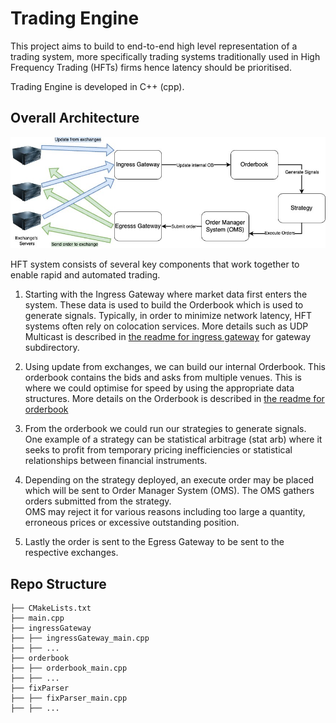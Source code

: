 # Trading Engine

This project aims to build to end-to-end high level representation of a trading system, more specifically trading systems
traditionally used in High Frequency Trading (HFTs) firms hence latency should be prioritised. 

Trading Engine is developed in C++ (cpp). 


## Overall Architecture

![Screenshot](images/TradingSystemArchitecture.jpg)

HFT system consists of several key components that work together to enable rapid and automated trading.

1. Starting with the Ingress Gateway where market data first enters the system. These data is used to build the Orderbook
which is used to generate signals. Typically, in order to minimize network latency, HFT systems often rely on colocation services. 
More details such as UDP Multicast is described in [the readme for ingress gateway](ingressGateway/README.md) for gateway subdirectory.


2. Using update from exchanges, we can build our internal Orderbook. This orderbook contains the bids and asks from multiple 
venues. This is where we could optimise for speed by using the appropriate data structures. More details on the Orderbook 
is described in [the readme for orderbook](orderbook/README.md)


3. From the orderbook we could run our strategies to generate signals. One example of a strategy can be 
statistical arbitrage (stat arb) where it seeks to profit from 
temporary pricing inefficiencies or statistical relationships between financial instruments.


4. Depending on the strategy deployed, an execute order may be placed which will be sent to Order Manager System (OMS).
The OMS gathers orders submitted from the strategy.  
OMS may reject it for various reasons including too large a quantity, erroneous prices or excessive outstanding position.


5. Lastly the order is sent to the Egress Gateway to be sent to the respective exchanges.


## Repo Structure
```
├── CMakeLists.txt
├── main.cpp
├── ingressGateway
├── ├── ingressGateway_main.cpp  
├── ├── ... 
├── orderbook
├── ├── orderbook_main.cpp
├── ├── ...
├── fixParser
├── ├── fixParser_main.cpp
├── ├── ...
```




